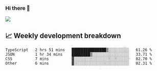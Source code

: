### Hi there 👋
<img align="center" src="https://github-readme-stats.vercel.app/api?username=Tumao727&show_icons=true&hide_title=true&theme=dracula" />


## 📈 Weekly development breakdown
<!--START_SECTION:waka-->

```text
TypeScript   2 hrs 51 mins   ███████████████▒░░░░░░░░░   61.26 %
JSON         1 hr 34 mins    ████████▒░░░░░░░░░░░░░░░░   33.71 %
CSS          7 mins          ▓░░░░░░░░░░░░░░░░░░░░░░░░   02.70 %
Other        6 mins          ▓░░░░░░░░░░░░░░░░░░░░░░░░   02.31 %
```

<!--END_SECTION:waka-->